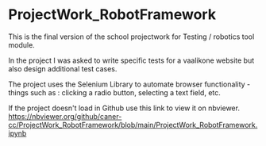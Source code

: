 # ProjectWork_RobotFramework
This is the final version of the school projectwork for Testing / robotics tool module.

In the project I was asked to write specific tests for a vaalikone website but also design additional test cases.
 
The project uses the Selenium Library to automate browser functionality - things such as : clicking a radio button, selecting a text field, etc. 

If the project doesn't load in Github use this link to view it on nbviewer.
https://nbviewer.org/github/caner-cc/ProjectWork_RobotFramework/blob/main/ProjectWork_RobotFramework.ipynb
